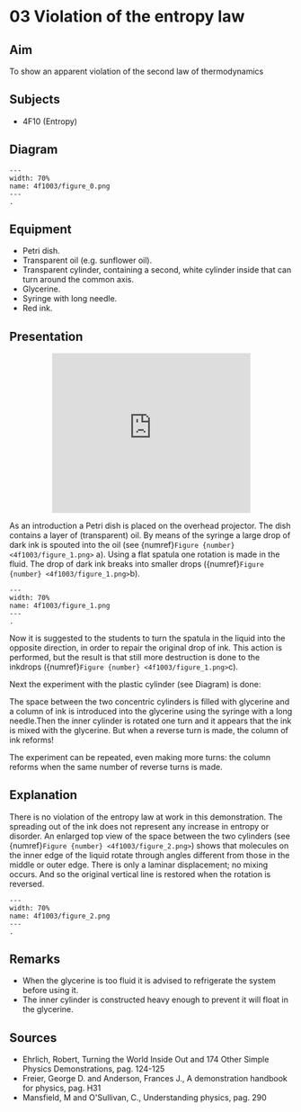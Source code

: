 # 03 Violation of the entropy law  
  
## Aim   
 To show an apparent violation of the second law of thermodynamics    
  
## Subjects   
* 4F10 (Entropy)   

## Diagram
   
```{figure} figures/figure_0.png  
---  
width: 70%  
name: 4f1003/figure_0.png  
---  
. 
```

## Equipment
 *  Petri dish. 
 *  Transparent oil (e.g. sunflower oil). 
 *  Transparent cylinder, containing a second, white cylinder inside that can turn around the common axis. 
 *  Glycerine. 
 *  Syringe with long needle. 
 *  Red ink.
    
  
## Presentation   

<div style="display: flex; justify-content: center;">
    <div style="position: relative; width: 70%; height: 0; padding-bottom: 56.25%;">
        <iframe
            src="https://www.youtube.com/embed/sqekFe3OHYo?si=qUbX-nqCOMq4QCBF"
            style="position: absolute; top: 0; left: 0; width: 100%; height: 100%;"
            frameborder="0"
            allow="accelerometer; autoplay; clipboard-write; encrypted-media; gyroscope; picture-in-picture"
            allowfullscreen
        ></iframe>
    </div>
</div>

As an introduction a Petri dish is placed on the overhead projector. The dish contains a layer of (transparent) oil. By means of the syringe a large drop of dark ink is spouted into the oil (see {numref}`Figure {number} <4f1003/figure_1.png>` a). Using a flat spatula one rotation is made in the fluid. The drop of dark ink breaks into smaller drops ({numref}`Figure {number} <4f1003/figure_1.png>`b).    

```{figure} figures/figure_1.png  
---  
width: 70%  
name: 4f1003/figure_1.png  
---  
. 
```

Now it is suggested to the students to turn the spatula in the liquid into the opposite direction, in order to repair the original drop of ink. This action is performed, but the result is that still more destruction is done to the inkdrops ({numref}`Figure {number} <4f1003/figure_1.png>`c).

Next the experiment with the plastic cylinder (see Diagram) is done:

The space between the two concentric cylinders is filled with glycerine and a column of ink is introduced into the glycerine using the syringe with a long needle.Then the inner cylinder is rotated one turn and it appears that the ink is mixed with the glycerine. But when a reverse turn is made, the column of ink reforms!

The experiment can be repeated, even making more turns: the column reforms when the same number of reverse turns is made.
  
## Explanation   
There is no violation of the entropy law at work in this demonstration. The spreading out of the ink does not represent any increase in entropy or disorder. An enlarged top view of the space between the two cylinders (see {numref}`Figure {number} <4f1003/figure_2.png>`) shows that molecules on the inner edge of the liquid rotate through angles different from those in the middle or outer edge. There is only a laminar displacement; no mixing occurs. And so the original vertical line is restored when the rotation is reversed.

```{figure} figures/figure_2.png  
---  
width: 70%  
name: 4f1003/figure_2.png  
---  
. 
```

## Remarks
 *  When the glycerine is too fluid it is advised to refrigerate the system before using it. 
 *  The inner cylinder is constructed heavy enough to prevent it will float in the glycerine.
   
  
## Sources
 *  Ehrlich, Robert, Turning the World Inside Out and 174 Other Simple Physics Demonstrations, pag. 124-125 
 *  Freier, George D. and Anderson, Frances J., A demonstration handbook for physics, pag. H31 
 *  Mansfield, M and O'Sullivan, C., Understanding physics, pag. 290
  
